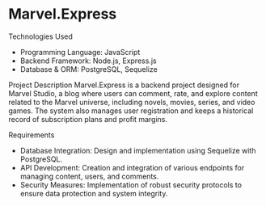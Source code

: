 # Marvel.Express

Technologies Used
- Programming Language: JavaScript
- Backend Framework: Node.js, Express.js
- Database & ORM: PostgreSQL, Sequelize

Project Description
Marvel.Express is a backend project designed for Marvel Studio, a blog where users can comment, rate, and explore content related to the Marvel universe, including novels, movies, series, and video games. The system also manages user registration and keeps a historical record of subscription plans and profit margins.

Requirements
- Database Integration: Design and implementation using Sequelize with PostgreSQL.
- API Development: Creation and integration of various endpoints for managing content, users, and comments.
- Security Measures: Implementation of robust security protocols to ensure data protection and system integrity.